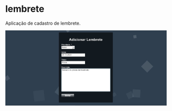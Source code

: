 # lembrete
Aplicação de cadastro de lembrete.



<img src=imagens_aplicacao/adicionar_lembrete.jpg />

